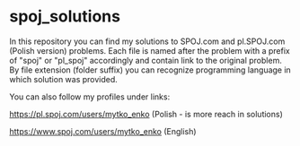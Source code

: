 # spoj_solutions
In this repository you can find my solutions to SPOJ.com and pl.SPOJ.com (Polish version) problems.
Each file is named after the problem with a prefix of "spoj" or "pl_spoj" accordingly and contain link to the original problem.
By file extension (folder suffix) you can recognize programming language in which solution was provided.

You can also follow my profiles under links:

https://pl.spoj.com/users/mytko_enko (Polish - is more reach in solutions)

https://www.spoj.com/users/mytko_enko (English)
